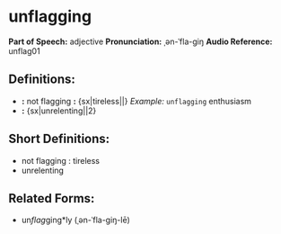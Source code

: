 # unflagging

**Part of Speech:** adjective
**Pronunciation:** ˌən-ˈfla-giŋ
**Audio Reference:** unflag01

## Definitions:
- **:** not flagging **:** {sx|tireless||} 
  *Example:* `unflagging` enthusiasm
- **:** {sx|unrelenting||2}

## Short Definitions:
- not flagging : tireless
- unrelenting

## Related Forms:
- un*flag*ging*ly (ˌən-ˈfla-giŋ-lē)
